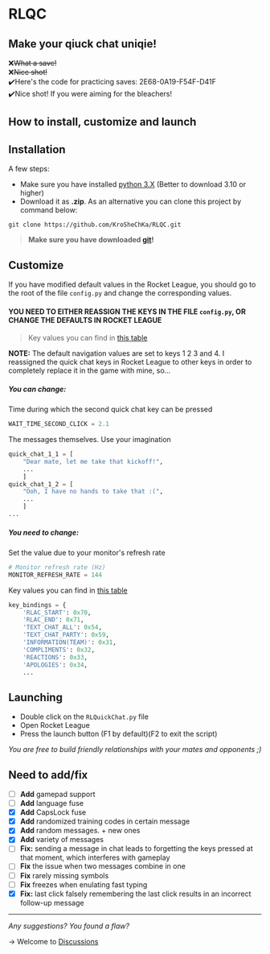 # RLQC
## Make your qiuck chat uniqie!
❌~~What a save!~~\
❌~~Nice shot!~~\
✔️Here's the code for practicing saves: 2E68-0A19-F54F-D41F\
✔️Nice shot! If you were aiming for the bleachers!

## How to install, customize and launch


Installation
---
A few steps:
- Make sure you have installed [python 3.X](https://www.python.org/downloads/) (Better to download 3.10 or higher)
- Download it as **.zip**. As an alternative you can clone this project by command below:
```
git clone https://github.com/KroSheChKa/RLQC.git
```
> **Make sure you have downloaded [git](https://git-scm.com/downloads)!**

Customize
----
If you have modified default values in the Rocket League, you should go to the root of the file `config.py` and change the corresponding values.

#### YOU NEED TO EITHER REASSIGN THE KEYS IN THE FILE `config.py`, OR CHANGE THE DEFAULTS IN ROCKET LEAGUE
> Key values you can find in [this table](https://learn.microsoft.com/en-us/windows/win32/inputdev/virtual-key-codes)

**NOTE:** The default navigation values are set to keys 1 2 3 and 4. I reassigned the quick chat keys in Rocket League to other keys in order to completely replace it in the game with mine, so...
##### You can change:


Time during which the second quick chat key can be pressed
```python
WAIT_TIME_SECOND_CLICK = 2.1
```

The messages themselves. Use your imagination
```python
quick_chat_1_1 = [
    "Dear mate, let me take that kickoff!",
    ...
    ]
quick_chat_1_2 = [
    "Ooh, I have no hands to take that :(",
    ...
    ]
...
```
##### You need to change:

Set the value due to your monitor's refresh rate
```python
# Monitor refresh rate (Hz)
MONITOR_REFRESH_RATE = 144
```

Key values you can find in [this table](https://learn.microsoft.com/en-us/windows/win32/inputdev/virtual-key-codes)
```python
key_bindings = {
    'RLAC_START': 0x70,
    'RLAC_END': 0x71,
    'TEXT_CHAT_ALL': 0x54,
    'TEXT_CHAT_PARTY': 0x59,
    'INFORMATION(TEAM)': 0x31,
    'COMPLIMENTS': 0x32,
    'REACTIONS': 0x33,
    'APOLOGIES': 0x34,
    ...
```

Launching
---

- Double click on the `RLQuickChat.py` file
- Open Rocket League
- Press the launch button (F1 by default)(F2 to exit the script)
  
*You are free to build friendly relationships with your mates and opponents ;)*

## Need to add/fix
- [ ] **Add** gamepad support
- [ ] **Add** language fuse
- [x] **Add** CapsLock fuse
- [x] **Add** randomized training codes in certain message
- [x] **Add** random messages. + new ones
- [x] **Add** variety of messages
- [ ] **Fix:** sending a message in chat leads to forgetting the keys pressed at that moment, which interferes with gameplay
- [ ] **Fix** the issue when two messages combine in one
- [ ] **Fix** rarely missing symbols
- [ ] **Fix** freezes when enulating fast typing
- [x] **Fix:** last click falsely remembering the last click results in an incorrect follow-up message
---
  
*Any suggestions? You found a flaw?*

-> Welcome to [Discussions](https://github.com/KroSheChKa/RLQC/discussions)
